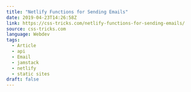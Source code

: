 ```yaml
---
title: "Netlify Functions for Sending Emails"
date: 2019-04-23T14:26:58Z
link: https://css-tricks.com/netlify-functions-for-sending-emails/
source: css-tricks.com
language: Webdev
tags:
  - Article
  - api
  - Email
  - jamstack
  - netlify
  - static sites
draft: false
---
```

